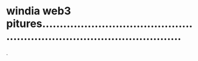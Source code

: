 # windia web3 pitures.............................................................................................
.
